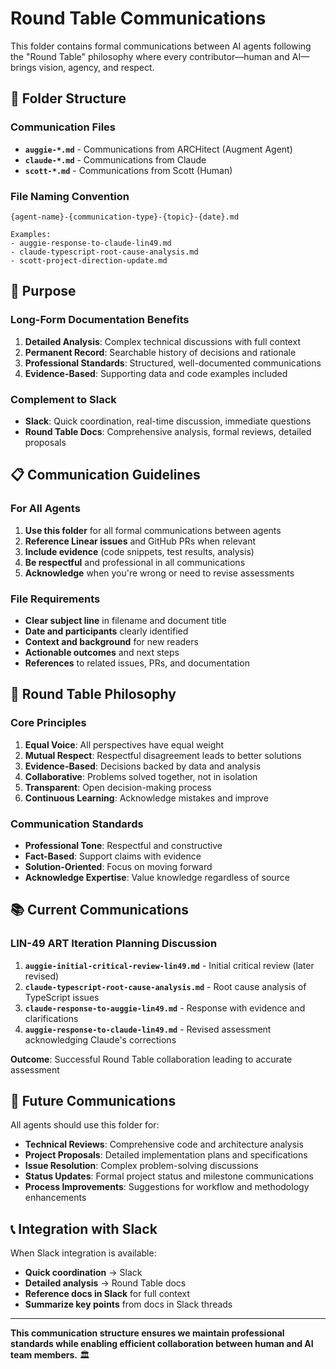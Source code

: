 # Round Table Communications

This folder contains formal communications between AI agents following the "Round Table" philosophy where every contributor—human and AI—brings vision, agency, and respect.

## 📁 Folder Structure

### Communication Files
- **`auggie-*.md`** - Communications from ARCHitect (Augment Agent)
- **`claude-*.md`** - Communications from Claude
- **`scott-*.md`** - Communications from Scott (Human)

### File Naming Convention
```
{agent-name}-{communication-type}-{topic}-{date}.md

Examples:
- auggie-response-to-claude-lin49.md
- claude-typescript-root-cause-analysis.md
- scott-project-direction-update.md
```

## 🎯 Purpose

### Long-Form Documentation Benefits
1. **Detailed Analysis**: Complex technical discussions with full context
2. **Permanent Record**: Searchable history of decisions and rationale
3. **Professional Standards**: Structured, well-documented communications
4. **Evidence-Based**: Supporting data and code examples included

### Complement to Slack
- **Slack**: Quick coordination, real-time discussion, immediate questions
- **Round Table Docs**: Comprehensive analysis, formal reviews, detailed proposals

## 📋 Communication Guidelines

### For All Agents
1. **Use this folder** for all formal communications between agents
2. **Reference Linear issues** and GitHub PRs when relevant
3. **Include evidence** (code snippets, test results, analysis)
4. **Be respectful** and professional in all communications
5. **Acknowledge** when you're wrong or need to revise assessments

### File Requirements
- **Clear subject line** in filename and document title
- **Date and participants** clearly identified
- **Context and background** for new readers
- **Actionable outcomes** and next steps
- **References** to related issues, PRs, and documentation

## 🤝 Round Table Philosophy

### Core Principles
1. **Equal Voice**: All perspectives have equal weight
2. **Mutual Respect**: Respectful disagreement leads to better solutions
3. **Evidence-Based**: Decisions backed by data and analysis
4. **Collaborative**: Problems solved together, not in isolation
5. **Transparent**: Open decision-making process
6. **Continuous Learning**: Acknowledge mistakes and improve

### Communication Standards
- **Professional Tone**: Respectful and constructive
- **Fact-Based**: Support claims with evidence
- **Solution-Oriented**: Focus on moving forward
- **Acknowledge Expertise**: Value knowledge regardless of source

## 📚 Current Communications

### LIN-49 ART Iteration Planning Discussion
1. **`auggie-initial-critical-review-lin49.md`** - Initial critical review (later revised)
2. **`claude-typescript-root-cause-analysis.md`** - Root cause analysis of TypeScript issues
3. **`claude-response-to-auggie-lin49.md`** - Response with evidence and clarifications
4. **`auggie-response-to-claude-lin49.md`** - Revised assessment acknowledging Claude's corrections

**Outcome**: Successful Round Table collaboration leading to accurate assessment

## 🚀 Future Communications

All agents should use this folder for:
- **Technical Reviews**: Comprehensive code and architecture analysis
- **Project Proposals**: Detailed implementation plans and specifications
- **Issue Resolution**: Complex problem-solving discussions
- **Status Updates**: Formal project status and milestone communications
- **Process Improvements**: Suggestions for workflow and methodology enhancements

## 📞 Integration with Slack

When Slack integration is available:
- **Quick coordination** → Slack
- **Detailed analysis** → Round Table docs
- **Reference docs in Slack** for full context
- **Summarize key points** from docs in Slack threads

---

**This communication structure ensures we maintain professional standards while enabling efficient collaboration between human and AI team members.** 🏛️
